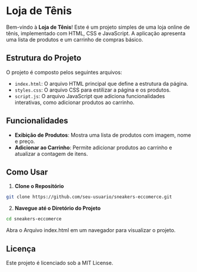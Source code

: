 # Loja de Tênis

Bem-vindo à **Loja de Tênis**! Este é um projeto simples de uma loja online de tênis, implementado com HTML, CSS e JavaScript. A aplicação apresenta uma lista de produtos e um carrinho de compras básico.

## Estrutura do Projeto

O projeto é composto pelos seguintes arquivos:

- `index.html`: O arquivo HTML principal que define a estrutura da página.
- `styles.css`: O arquivo CSS para estilizar a página e os produtos.
- `script.js`: O arquivo JavaScript que adiciona funcionalidades interativas, como adicionar produtos ao carrinho.

## Funcionalidades

- **Exibição de Produtos**: Mostra uma lista de produtos com imagem, nome e preço.
- **Adicionar ao Carrinho**: Permite adicionar produtos ao carrinho e atualizar a contagem de itens.

## Como Usar

1. **Clone o Repositório**

 ```bash
git clone https://github.com/seu-usuario/sneakers-eccomerce.git
```
2. **Navegue até o Diretório do Projeto** 

```bash
cd sneakers-eccomerce
 ```

 Abra o Arquivo index.html em um navegador para visualizar o projeto.

 ## Licença
Este projeto é licenciado sob a MIT License.